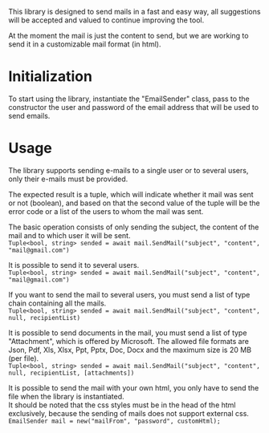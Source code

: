 This library is designed to send mails in a fast and easy way, all suggestions will be accepted and valued to continue improving the tool.

At the moment the mail is just the content to send, but we are working to send it in a customizable mail format (in html).

# Initialization

To start using the library, instantiate the "EmailSender" class, pass to the constructor the user and password of the email address that will be used to send emails.

# Usage

The library supports sending e-mails to a single user or to several users, only their e-mails must be provided.

The expected result is a tuple, which will indicate whether it mail was sent or not (boolean), and based on that the second value of the tuple will be the error code or a list of the users to whom the mail was sent.

The basic operation consists of only sending the subject, the content of the mail and to which user it will be sent.<br>
```Tuple<bool, string> sended = await mail.SendMail("subject", "content", "mail@gmail.com")```

It is possible to send it to several users.<br>
```Tuple<bool, string> sended = await mail.SendMail("subject", "content", "mail@gmail.com")```

If you want to send the mail to several users, you must send a list of type chain containing all the mails.<br>
```Tuple<bool, string> sended = await mail.SendMail("subject", "content", null, recipientList)```

It is possible to send documents in the mail, you must send a list of type "Attachment", which is offered by Microsoft. 
The allowed file formats are Json, Pdf, Xls, Xlsx, Ppt, Pptx, Doc, Docx and the maximum size is 20 MB (per file).<br>
```Tuple<bool, string> sended = await mail.SendMail("subject", "content", null, recipientList, [attachments])```

It is possible to send the mail with your own html, you only have to send the file when the library is instantiated.<br>
It should be noted that the css styles must be in the head of the html exclusively, because the sending of mails does not support external css.<br>
```EmailSender mail = new("mailFrom", "password", customHtml);```



